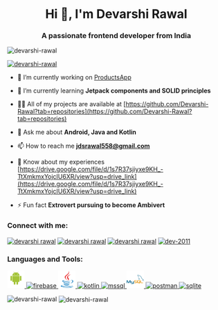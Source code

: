 <h1 align="center">Hi 👋, I'm Devarshi Rawal</h1>
<h3 align="center">A passionate frontend developer from India</h3>

<p align="left"> <img src="https://komarev.com/ghpvc/?username=devarshi-rawal&label=Profile%20views&color=0e75b6&style=flat" alt="devarshi-rawal" /> </p>

<p align="left"> <a href="https://github.com/ryo-ma/github-profile-trophy"><img src="https://github-profile-trophy.vercel.app/?username=devarshi-rawal" alt="devarshi-rawal" /></a> </p>

- 🔭 I’m currently working on [ProductsApp](https://github.com/Devarshi-Rawal/ProductsApp.git)

- 🌱 I’m currently learning **Jetpack components and SOLID principles**

- 👨‍💻 All of my projects are available at [https://github.com/Devarshi-Rawal?tab=repositories](https://github.com/Devarshi-Rawal?tab=repositories)

- 💬 Ask me about **Android, Java and Kotlin**

- 📫 How to reach me **jdsrawal558@gmail.com**

- 📄 Know about my experiences [https://drive.google.com/file/d/1s7R37sjiyxe9KH_-TtXmkmxYojcIU6XR/view?usp=drive_link](https://drive.google.com/file/d/1s7R37sjiyxe9KH_-TtXmkmxYojcIU6XR/view?usp=drive_link)

- ⚡ Fun fact **Extrovert pursuing to become Ambivert**

<h3 align="left">Connect with me:</h3>
<p align="left">
<a href="https://linkedin.com/in/devarshi rawal" target="blank"><img align="center" src="https://raw.githubusercontent.com/rahuldkjain/github-profile-readme-generator/master/src/images/icons/Social/linked-in-alt.svg" alt="devarshi rawal" height="30" width="40" /></a>
<a href="https://stackoverflow.com/users/devarshi rawal" target="blank"><img align="center" src="https://raw.githubusercontent.com/rahuldkjain/github-profile-readme-generator/master/src/images/icons/Social/stack-overflow.svg" alt="devarshi rawal" height="30" width="40" /></a>
<a href="https://fb.com/devarshi rawal" target="blank"><img align="center" src="https://raw.githubusercontent.com/rahuldkjain/github-profile-readme-generator/master/src/images/icons/Social/facebook.svg" alt="devarshi rawal" height="30" width="40" /></a>
<a href="https://www.leetcode.com/dev-2011" target="blank"><img align="center" src="https://raw.githubusercontent.com/rahuldkjain/github-profile-readme-generator/master/src/images/icons/Social/leet-code.svg" alt="dev-2011" height="30" width="40" /></a>
</p>

<h3 align="left">Languages and Tools:</h3>
<p align="left"> <a href="https://developer.android.com" target="_blank" rel="noreferrer"> <img src="https://raw.githubusercontent.com/devicons/devicon/master/icons/android/android-original-wordmark.svg" alt="android" width="40" height="40"/> </a> <a href="https://firebase.google.com/" target="_blank" rel="noreferrer"> <img src="https://www.vectorlogo.zone/logos/firebase/firebase-icon.svg" alt="firebase" width="40" height="40"/> </a> <a href="https://www.java.com" target="_blank" rel="noreferrer"> <img src="https://raw.githubusercontent.com/devicons/devicon/master/icons/java/java-original.svg" alt="java" width="40" height="40"/> </a> <a href="https://kotlinlang.org" target="_blank" rel="noreferrer"> <img src="https://www.vectorlogo.zone/logos/kotlinlang/kotlinlang-icon.svg" alt="kotlin" width="40" height="40"/> </a> <a href="https://www.microsoft.com/en-us/sql-server" target="_blank" rel="noreferrer"> <img src="https://www.svgrepo.com/show/303229/microsoft-sql-server-logo.svg" alt="mssql" width="40" height="40"/> </a> <a href="https://www.mysql.com/" target="_blank" rel="noreferrer"> <img src="https://raw.githubusercontent.com/devicons/devicon/master/icons/mysql/mysql-original-wordmark.svg" alt="mysql" width="40" height="40"/> </a> <a href="https://postman.com" target="_blank" rel="noreferrer"> <img src="https://www.vectorlogo.zone/logos/getpostman/getpostman-icon.svg" alt="postman" width="40" height="40"/> </a> <a href="https://www.sqlite.org/" target="_blank" rel="noreferrer"> <img src="https://www.vectorlogo.zone/logos/sqlite/sqlite-icon.svg" alt="sqlite" width="40" height="40"/> </a> </p>

<p><img align="left" src="https://github-readme-stats.vercel.app/api/top-langs?username=devarshi-rawal&show_icons=true&locale=en&layout=compact" alt="devarshi-rawal" /></p>

<p>&nbsp;<img align="center" src="https://github-readme-stats.vercel.app/api?username=devarshi-rawal&show_icons=true&locale=en" alt="devarshi-rawal" /></p>
